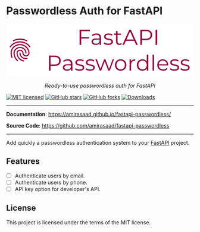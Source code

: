 # Passwordless Auth for FastAPI
<p align="center">
  <img src="https://raw.githubusercontent.com/amirasaad/fastapi-passwordless/main/logo.png?sanitize=true" alt="FastAPI Passwordless">
</p>

<p align="center">
    <em>Ready-to-use passwordless auth for FastAPI </em>
</p>

[![MIT licensed](https://img.shields.io/github/license/amirasaad/fastapi-passwordless)](https://raw.githubusercontent.com/amirasaad/fastapi-passwordless/main/LICENSE)
[![GitHub stars](https://img.shields.io/github/stars/amirasaad/fastapi-passwordless.svg)](https://github.com/amirasaad/fastapi-passwordless/stargazers)
[![GitHub forks](https://img.shields.io/github/forks/amirasaad/fastapi-passwordless.svg)](https://github.com/amirasaad/fastapi-passwordless/network)
[![Downloads](https://pepy.tech/badge/fastapi_passwordless)](https://pepy.tech/project/fastapi_passwordless)

---

**Documentation**: <a href="https://amirasaad.github.io/fastapi-passwordless/" target="_blank">https://amirasaad.github.io/fastapi-passwordless/</a>

**Source Code**: <a href="https://github.com/amirasaad/fastapi-passwordless" target="_blank">https://github.com/amirasaad/fastapi-passwordless</a>

---

Add quickly a passwordless authentication system to your [FastAPI](https://fastapi.tiangolo.com/) project.

## Features
* [ ] Authenticate users by email.
* [ ] Authenticate users by phone.
* [ ] API key option for developer's API.

## License

This project is licensed under the terms of the MIT license.